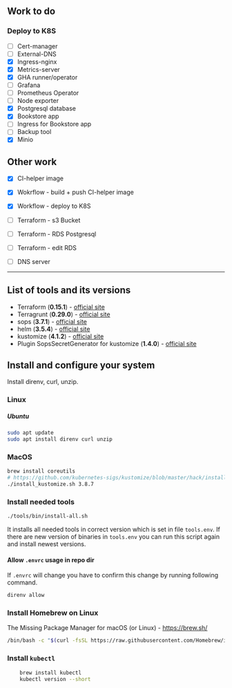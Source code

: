 ## Work to do

### Deploy to K8S

- [ ] Cert-manager
- [ ] External-DNS
- [x] Ingress-nginx
- [x] Metrics-server
- [x] GHA runner/operator
- [ ] Grafana
- [ ] Prometheus Operator
- [ ] Node exporter
- [x] Postgresql database
- [x] Bookstore app
- [ ] Ingress for Bookstore app
- [ ] Backup tool
- [x] Minio

## Other work

- [x] CI-helper image
- [x] Wokrflow - build + push CI-helper image
- [x] Workflow - deploy to K8S
- [ ] Terraform - s3 Bucket
- [ ] Terraform - RDS Postgresql
- [ ] Terraform - edit RDS
- [ ] DNS server


-------------------------------------------------------------------------

## List of tools and its versions

* Terraform (**0.15.1**) - [official site](https://www.terraform.io/downloads.html)
* Terragrunt (**0.29.0**) - [official site](https://terragrunt.gruntwork.io/docs/getting-started/install/)
* sops (**3.7.1**) - [official site](https://github.com/mozilla/sops)
* helm (**3.5.4**) - [official site](https://helm.sh/)
* kustomize (**4.1.2**) - [official site](https://kustomize.io/)
* Plugin SopsSecretGenerator for kustomize (**1.4.0**) - [official site](https://github.com/goabout/kustomize-sopssecretgenerator/)

## Install and configure your system
Install direnv, curl, unzip.

### Linux

##### Ubuntu
```bash
sudo apt update
sudo apt install direnv curl unzip
```

### MacOS
```bash
brew install coreutils
# https://github.com/kubernetes-sigs/kustomize/blob/master/hack/install_kustomize.sh
./install_kustomize.sh 3.8.7
```

### Install needed tools

```bash
./tools/bin/install-all.sh
```
It installs all needed tools in correct version which is set in file `tools.env`.
If there are new version of binaries in `tools.env` you can run this script again and install newest versions.


#### Allow `.envrc` usage in repo dir
If `.envrc` will change you have to confirm this change by running following command.

```bash
direnv allow
```

### Install Homebrew on Linux

The Missing Package Manager for macOS (or Linux) - https://brew.sh/

```bash
/bin/bash -c "$(curl -fsSL https://raw.githubusercontent.com/Homebrew/install/master/install.sh)"
```

### Install `kubectl`
```bash
    brew install kubectl
    kubectl version --short
```